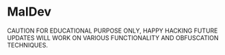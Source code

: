 # MalDev
CAUTION
FOR EDUCATIONAL PURPOSE ONLY, HAPPY HACKING 
FUTURE UPDATES WILL WORK ON VARIOUS FUNCTIONALITY AND OBFUSCATION TECHNIQUES.
